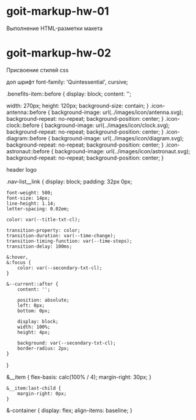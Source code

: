 # goit-markup-hw-01

Выполнение HTML-разметки макета

# goit-markup-hw-02

Присвоение стилей css

доп шрифт
font-family: 'Quintessential', cursive;

.benefits-item::before {
display: block;
content: '';

width: 270px;
height: 120px;
background-size: contain;
}
.icon-antennа::before {
background-image: url(../images/icon/antenna.svg);
background-repeat: no-repeat;
background-position: center;
}
.icon-clock::before {
background-image: url(../images/icon/clock.svg);
background-repeat: no-repeat;
background-position: center;
}
.icon-diagram::before {
background-image: url(../images/icon/diagram.svg);
background-repeat: no-repeat;
background-position: center;
}
.icon-astronaut::before {
background-image: url(../images/icon/astronaut.svg);
background-repeat: no-repeat;
background-position: center;
}

header logo

.nav-list\_\_link {
display: block;
padding: 32px 0px;

    font-weight: 500;
    font-size: 14px;
    line-height: 1.14;
    letter-spacing: 0.02em;

    color: var(--title-txt-cl);

    transition-property: color;
    transition-duration: var(--time-change);
    transition-timing-function: var(--time-steps);
    transition-delay: 100ms;

    &:hover,
    &:focus {
        color: var(--secondary-txt-cl);
    }

    &--current::after {
        content: '';

        position: absolute;
        left: 0px;
        bottom: 0px;

        display: block;
        width: 100%;
        height: 4px;

        background: var(--secondary-txt-cl);
        border-radius: 2px;
    }

}

&\_\_item {
flex-basis: calc(100% / 4);
margin-right: 30px;
}

    &__item:last-child {
        margin-right: 0px;
    }

&-container {
display: flex;
align-items: baseline;
}
